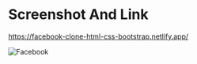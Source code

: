 # Screenshot And Link

https://facebook-clone-html-css-bootstrap.netlify.app/

![Facebook](https://user-images.githubusercontent.com/78149644/115406607-c4cadf80-a208-11eb-91d6-64f8ba2ab348.JPG)

